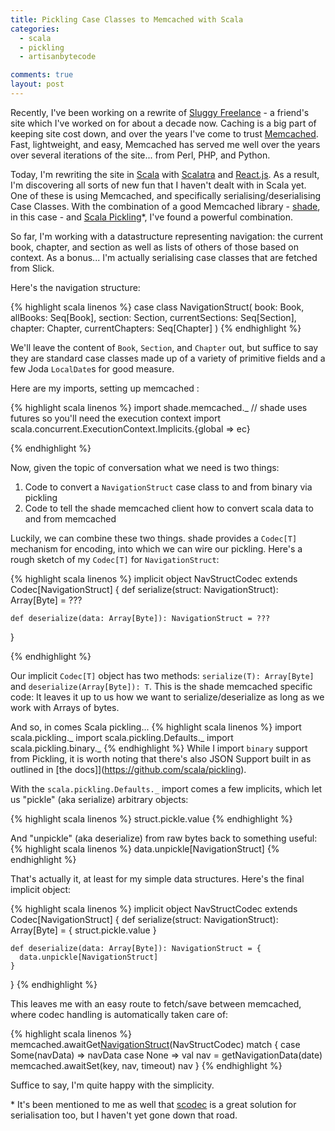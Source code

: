 ```yaml
---
title: Pickling Case Classes to Memcached with Scala
categories: 
  - scala 
  - pickling 
  - artisanbytecode

comments: true
layout: post
---
```

Recently, I've been working on a rewrite of [Sluggy Freelance](http://www.sluggy.com) - a friend's site which I've worked on for about a decade now. Caching is a big part of keeping site cost down, and over the years I've come to trust [Memcached](http://memcached.org). Fast, lightweight, and easy, Memcached has served me well over the years over several iterations of the site... from Perl, PHP, and Python.

Today, I'm rewriting the site in [Scala](http://www.scala-lang.org) with [Scalatra](http://www.scalatra.org) and [React.js](http://facebook.github.io/react/). As a result, I'm discovering all sorts of new fun that I haven't dealt with in Scala yet. One of these is using Memcached, and specifically serialising/deserialising Case Classes. With the combination of a good Memcached library - [shade](http://github.com/alexandru/shade), in this case - and [Scala Pickling](https://github.com/scala/pickling)\*, I've found a powerful combination. 

So far, I'm working with a datastructure representing navigation: the current book, chapter, and section as well as lists of others of those based on context. As a bonus... I'm actually serialising case classes that are fetched from Slick.

<!--more-->
Here's the navigation structure:

{% highlight scala linenos %}
case class NavigationStruct(
  book: Book,
  allBooks: Seq[Book],
  section: Section,
  currentSections: Seq[Section],
  chapter: Chapter,
  currentChapters: Seq[Chapter]
)
{% endhighlight %}

We'll leave the content of `Book`, `Section`, and `Chapter` out, but suffice to say they are standard case classes made up of a variety of primitive fields and a few Joda `LocalDate`s for good measure.

Here are my imports, setting up memcached :

{% highlight scala linenos %}
import shade.memcached._
// shade uses futures so you'll need the execution context
import scala.concurrent.ExecutionContext.Implicits.{global => ec}

{% endhighlight %}

Now, given the topic of conversation what we need is two things:

  1. Code to convert a `NavigationStruct` case class to and from binary via pickling
  2. Code to tell the shade memcached client how to convert scala data to and from memcached

Luckily, we can combine these two things. shade provides a `Codec[T]` mechanism for encoding, into which we can wire our pickling. Here's a rough sketch of my `Codec[T]` for `NavigationStruct`:

{% highlight scala linenos %}
  implicit object NavStructCodec extends Codec[NavigationStruct] {
    def serialize(struct: NavigationStruct): Array[Byte] =  ???

    def deserialize(data: Array[Byte]): NavigationStruct = ???
  }

{% endhighlight %}

Our implicit `Codec[T]` object has two methods: `serialize(T): Array[Byte]` and `deserialize(Array[Byte]): T`. This is the shade memcached specific code: It leaves it up to us how we want to serialize/deserialize as long as we work with Arrays of bytes.

And so, in comes Scala pickling...
{% highlight scala linenos %}
import scala.pickling._
import scala.pickling.Defaults._
import scala.pickling.binary._
{% endhighlight %}
 While I import `binary` support from Pickling, it is worth noting that there's also JSON Support built in as outlined in [the docs]](https://github.com/scala/pickling).

 With the `scala.pickling.Defaults._` import comes a few implicits, which let us "pickle" (aka serialize) arbitrary objects:

{% highlight scala linenos %}
  struct.pickle.value 
{% endhighlight %}

And "unpickle" (aka deserialize) from raw bytes back to something useful:
{% highlight scala linenos %}
  data.unpickle[NavigationStruct]
{% endhighlight %}

That's actually it, at least for my simple data structures. Here's the final implicit object:

{% highlight scala linenos %}
  implicit object NavStructCodec extends Codec[NavigationStruct] {
    def serialize(struct: NavigationStruct): Array[Byte] = { 
      struct.pickle.value 
    }

    def deserialize(data: Array[Byte]): NavigationStruct = {
      data.unpickle[NavigationStruct]
    }
  }
{% endhighlight %}

This leaves me with an easy route to fetch/save between memcached, where codec handling is automatically taken care of:

{% highlight scala linenos %}
memcached.awaitGet[NavigationStruct](key)(NavStructCodec) match {
  case Some(navData) => 
    navData
  case None =>
    val nav = getNavigationData(date)
    memcached.awaitSet(key, nav, timeout)
    nav
}
{% endhighlight %}

Suffice to say, I'm quite happy with the simplicity.

\* It's been mentioned to me as well that [scodec](https://github.com/scodec/scodec) is a great solution for serialisation too, but I haven't yet gone down that road.
